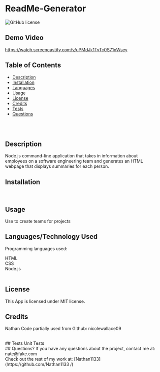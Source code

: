 # ReadMe-Generator  <br />
![GitHub license](https://img.shields.io/badge/license-MIT-ff69b4.svg) <br />

## Demo Video
https://watch.screencastify.com/v/uPMdJk1TvTc0S71xWsey

## Table of Contents 

- [Description](#description)
- [Installation](#installation)
- [Languages](#languages)
- [Usage](#usage)
- [License](#license)
- [Credits](#credits)
- [Tests](#tests)
- [Questions](#questions)
<br />
<br />

## Description

Node.js command-line application that takes in information about employees on a software engineering team and generates an HTML webpage that displays summaries for each person. <br />

## Installation




<br />

## Usage

Use to create teams for projects <br />
## Languages/Technology Used
Programming languages used:

HTML <br />
CSS <br />
Node.js <br />
 <br />

## License
  This App is licensed under MIT license. <br />
  
## Credits
Nathan
Code partially used from Github: nicolewallace09

 <br />
## Tests
Unit Tests <br />
## Questions?
If you have any questions about the project, contact me at: 
nate@fake.com <br />
Check out the rest of my work at: 
[Nathan1133](https://github.com/Nathan1133
  /) <br />

